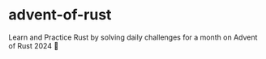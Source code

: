 # advent-of-rust
Learn and Practice Rust by solving daily challenges for a month on Advent of Rust 2024 🦀
